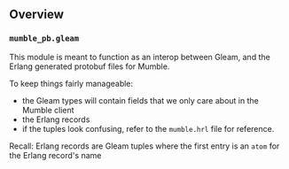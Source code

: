 ## Overview

### `mumble_pb.gleam`

This module is meant to function as an interop between Gleam, and the Erlang generated
protobuf files for Mumble.

To keep things fairly manageable:
- the Gleam types will contain fields that we only care about in the Mumble client
- the Erlang records
- if the tuples look confusing, refer to the `mumble.hrl` file for reference.

Recall: Erlang records are Gleam tuples where the first entry is an `atom` for the Erlang record's name